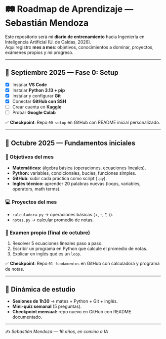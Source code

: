 ﻿# 🛤️ Roadmap de Aprendizaje — Sebastián Mendoza

Este repositorio será mi **diario de entrenamiento** hacia Ingeniería en Inteligencia Artificial (U. de Caldas, 2026).  
Aquí registro **mes a mes**: objetivos, conocimientos a dominar, proyectos, exámenes propios y mi progreso.

---

## 📌 Septiembre 2025 — Fase 0: Setup
- [x] Instalar **VS Code**
- [x] Instalar **Python 3.13 + pip**
- [x] Instalar y configurar **Git**
- [x] Conectar **GitHub con SSH**
- [ ] Crear cuenta en **Kaggle**
- [ ] Probar **Google Colab**

✅ **Checkpoint**: Repo `00-setup` en GitHub con README inicial personalizado.  

---

## 📌 Octubre 2025 — Fundamentos iniciales
### 🎯 Objetivos del mes
- **Matemáticas:** álgebra básica (operaciones, ecuaciones lineales).  
- **Python:** variables, condicionales, bucles, funciones simples.  
- **GitHub:** subir cada práctica como script (`.py`).  
- **Inglés técnico:** aprender 20 palabras nuevas (loops, variables, operators, math terms).  

### 💻 Proyectos del mes
- `calculadora.py` → operaciones básicas (+, -, *, /).  
- `notas.py` → calcular promedio de notas.  

### 📝 Examen propio (final de octubre)
1. Resolver 5 ecuaciones lineales paso a paso.  
2. Escribir un programa en Python que calcule el promedio de notas.  
3. Explicar en inglés qué es un `loop`.  

✅ **Checkpoint**: Repo `01-fundamentos` en GitHub con calculadora y programa de notas.  

---

## 📅 Dinámica de estudio
- **Sesiones de 1h30** → mates + Python + Git + inglés.  
- **Mini-quiz semanal** (5 preguntas).  
- **Checkpoint mensual:** repo nuevo en GitHub con README documentado.  

---

✍️ *Sebastián Mendoza — 16 años, en camino a IA*

